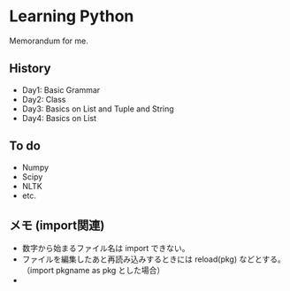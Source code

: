 Learning Python
===============
Memorandum for me.


History
-------
- Day1: Basic Grammar
- Day2: Class
- Day3: Basics on List and Tuple and String
- Day4: Basics on List


To do
-----
* Numpy
* Scipy
* NLTK
* etc.

メモ (import関連)
-----------------
- 数字から始まるファイル名は import できない。
- ファイルを編集したあと再読み込みするときには reload(pkg) などとする。（import pkgname as pkg とした場合）
- 
